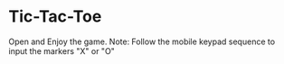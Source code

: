 # Tic-Tac-Toe
Open and Enjoy the game.
Note: Follow the mobile keypad sequence to input the markers "X" or "O"
